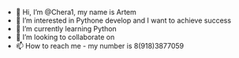 - 👋 Hi, I’m @Chera1, my name is Artem
- 👀 I’m interested in Pythone develop and I want to achieve success
- 🌱 I’m currently learning Python
- 💞️ I’m looking to collaborate on 
- 📫 How to reach me - my number is 8(918)3877059

<!---
Chera1/Chera1 is a ✨ special ✨ repository because its `README.md` (this file) appears on your GitHub profile.
You can click the Preview link to take a look at your changes.
--->
